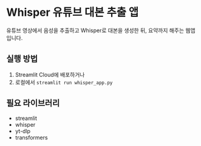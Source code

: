 # Whisper 유튜브 대본 추출 앱

유튜브 영상에서 음성을 추출하고 Whisper로 대본을 생성한 뒤, 요약까지 해주는 웹앱입니다.

## 실행 방법
1. Streamlit Cloud에 배포하거나
2. 로컬에서 `streamlit run whisper_app.py`

## 필요 라이브러리
- streamlit
- whisper
- yt-dlp
- transformers